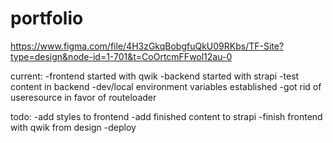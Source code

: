 # portfolio

https://www.figma.com/file/4H3zGkqBobgfuQkU09RKbs/TF-Site?type=design&node-id=1-701&t=CoOrtcmFFwol12au-0

current:
-frontend started with qwik
-backend started with strapi
-test content in backend
-dev/local environment variables established
-got rid of useresource in favor of routeloader

todo:
-add styles to frontend
-add finished content to strapi
-finish frontend with qwik from design
-deploy